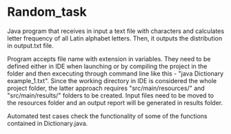 # Random_task
Java program that receives in input a text file with characters and calculates letter frequency of all Latin alphabet letters. Then, it outputs the distribution in output.txt file.

Program accepts file name with extension in variables. They need to be defined either in IDE when launching or by compiling the project in the folder and then excecuting 
through command line like this - "java Dictionary example_1.txt". Since the working directory in IDE is considered the whole project folder, the latter approach requires 
"src/main/resources/" and "src/main/results/" folders to be created. Input files need to be moved to the resources folder and an output report will be generated in results folder.

Automated test cases check the functionality of some of the functions contained in Dictionary.java. 
